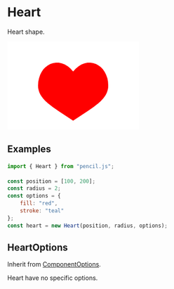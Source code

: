 # Heart

Heart shape.

![Heart example](../../../media/examples/heart.png)


## Examples

```js
import { Heart } from "pencil.js";

const position = [100, 200];
const radius = 2;
const options = {
    fill: "red",
    stroke: "teal"
};
const heart = new Heart(position, radius, options);
```

## HeartOptions
Inherit from [ComponentOptions](../component/readme.md#componentoptions).

Heart have no specific options.

